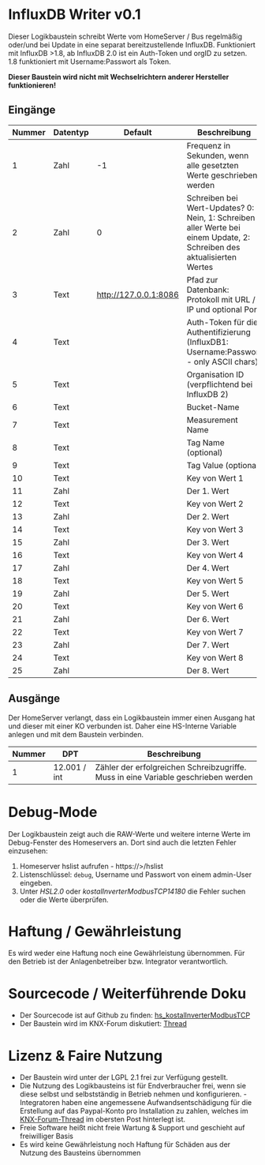 # InfluxDB Writer v0.1

Dieser Logikbaustein schreibt Werte vom HomeServer / Bus regelmäßig oder/und bei Update in eine separat bereitzustellende InfluxDB.
Funktioniert mit InfluxDB >1.8, ab InfluxDB 2.0 ist ein Auth-Token und orgID zu setzen. 1.8 funktioniert mit Username:Passwort als Token.

**Dieser Baustein wird nicht mit Wechselrichtern anderer Hersteller funktionieren!**

## Eingänge

| Nummer | Datentyp | Default | Beschreibung |
| ------ | -------- | ------- | -------------|
|  1 | Zahl | -1 | Frequenz in Sekunden, wenn alle gesetzten Werte geschrieben werden |
|  2 | Zahl |  0 | Schreiben bei Wert-Updates? 0: Nein, 1: Schreiben aller Werte bei einem Update, 2: Schreiben des aktualisierten Wertes | 
|  3 | Text | http://127.0.0.1:8086 | Pfad zur Datenbank: Protokoll mit URL / IP und optional Port |
|  4 | Text |    | Auth-Token für die Authentifizierung (InfluxDB1: Username:Passwort - only ASCII chars) |
|  5 | Text |    | Organisation ID (verpflichtend bei InfluxDB 2) |
|  6 | Text |    | Bucket-Name |
|  7 | Text |    | Measurement Name |
|  8 | Text |    | Tag Name (optional) |
|  9 | Text |    | Tag Value (optional) |
| 10 | Text |    | Key von Wert 1 |
| 11 | Zahl |    | Der 1. Wert |
| 12 | Text |    | Key von Wert 2 |
| 13 | Zahl |    | Der 2. Wert |
| 14 | Text |    | Key von Wert 3 |
| 15 | Zahl |    | Der 3. Wert |
| 16 | Text |    | Key von Wert 4 |
| 17 | Zahl |    | Der 4. Wert |
| 18 | Text |    | Key von Wert 5 |
| 19 | Zahl |    | Der 5. Wert |
| 20 | Text |    | Key von Wert 6 |
| 21 | Zahl |    | Der 6. Wert |
| 22 | Text |    | Key von Wert 7 |
| 23 | Zahl |    | Der 7. Wert |
| 24 | Text |    | Key von Wert 8 |
| 25 | Zahl |    | Der 8. Wert |

## Ausgänge

Der HomeServer verlangt, dass ein Logikbaustein immer einen Ausgang hat und dieser mit einer KO verbunden ist. Daher
eine HS-Interne Variable anlegen und mit dem Baustein verbinden.

| Nummer | DPT | Beschreibung |
| ------ | --- | ---------- |
|  1 | 12.001 / int | Zähler der erfolgreichen Schreibzugriffe. Muss in eine Variable geschrieben werden |

# Debug-Mode

Der Logikbaustein zeigt auch die RAW-Werte und weitere interne Werte im Debug-Fenster des Homeservers an. Dort sind auch die letzten Fehler einzusehen:

1. Homeserver hslist aufrufen - https://<HS IP>>/hslist
2. Listenschlüssel: `debug`, Username und Passwort von einem admin-User eingeben.
3. Unter *HSL2.0* oder *kostalInverterModbusTCP14180* die Fehler suchen oder die Werte überprüfen.

# Haftung / Gewährleistung

Es wird weder eine Haftung noch eine Gewährleistung übernommen. Für den Betrieb ist der Anlagenbetreiber bzw. Integrator verantwortlich.

# Sourcecode / Weiterführende Doku

* Der Sourcecode ist auf Github zu finden: [hs_kostalInverterModbusTCP](https://github.com/SvenBunge/hs_kostalInverterModbusTCP)
* Der Baustein wird im KNX-Forum diskutiert: [Thread](https://knx-user-forum.de/forum/%C3%B6ffentlicher-bereich/knx-eib-forum/1559910-logikbaustein-kostal-wechselrichter-via-modbus-tcp-abfragen)

# Lizenz & Faire Nutzung

* Der Baustein wird unter der LGPL 2.1 frei zur Verfügung gestellt.
* Die Nutzung des Logikbausteins ist für Endverbraucher  frei, wenn sie diese selbst und selbstständig in Betrieb nehmen und konfigurieren. - Integratoren haben eine angemessene Aufwandsentschädigung für die Erstellung auf das Paypal-Konto pro Installation zu zahlen, welches im [KNX-Forum-Thread](https://knx-user-forum.de/forum/%C3%B6ffentlicher-bereich/knx-eib-forum/1559910-logikbaustein-kostal-wechselrichter-via-modbus-tcp-abfragen) im obersten Post hinterlegt ist.
* Freie Software heißt nicht freie Wartung & Support und geschieht auf freiwilliger Basis
* Es wird keine Gewährleistung noch Haftung für Schäden aus der Nutzung des Bausteins übernommen